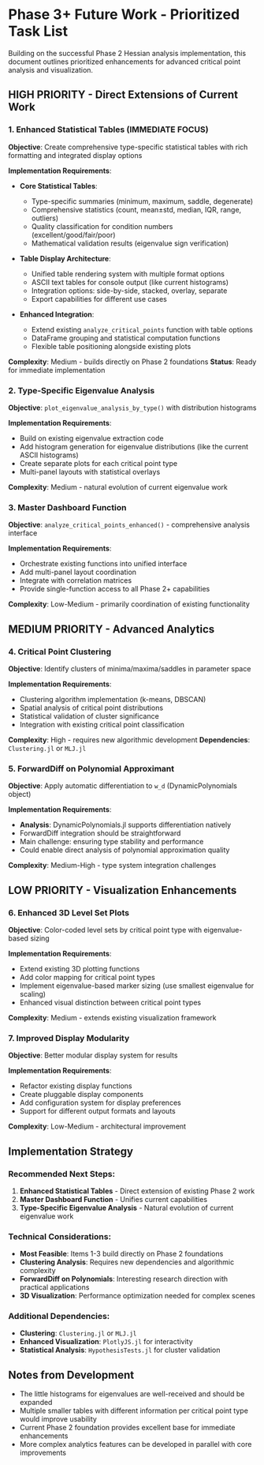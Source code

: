 # Phase 3+ Future Work - Prioritized Task List

Building on the successful Phase 2 Hessian analysis implementation, this document outlines prioritized enhancements for advanced critical point analysis and visualization.

## **HIGH PRIORITY** - Direct Extensions of Current Work

### 1. **Enhanced Statistical Tables** (IMMEDIATE FOCUS)

**Objective**: Create comprehensive type-specific statistical tables with rich formatting and integrated display options

**Implementation Requirements**:

- **Core Statistical Tables**: 
  - Type-specific summaries (minimum, maximum, saddle, degenerate)
  - Comprehensive statistics (count, mean±std, median, IQR, range, outliers)
  - Quality classification for condition numbers (excellent/good/fair/poor)
  - Mathematical validation results (eigenvalue sign verification)

- **Table Display Architecture**:
  - Unified table rendering system with multiple format options
  - ASCII text tables for console output (like current histograms)
  - Integration options: side-by-side, stacked, overlay, separate
  - Export capabilities for different use cases

- **Enhanced Integration**:
  - Extend existing `analyze_critical_points` function with table options
  - DataFrame grouping and statistical computation functions
  - Flexible table positioning alongside existing plots

**Complexity**: Medium - builds directly on Phase 2 foundations
**Status**: Ready for immediate implementation

### 2. **Type-Specific Eigenvalue Analysis**
**Objective**: `plot_eigenvalue_analysis_by_type()` with distribution histograms

**Implementation Requirements**:
- Build on existing eigenvalue extraction code
- Add histogram generation for eigenvalue distributions (like the current ASCII histograms)
- Create separate plots for each critical point type
- Multi-panel layouts with statistical overlays

**Complexity**: Medium - natural evolution of current eigenvalue work

### 3. **Master Dashboard Function**
**Objective**: `analyze_critical_points_enhanced()` - comprehensive analysis interface

**Implementation Requirements**:
- Orchestrate existing functions into unified interface
- Add multi-panel layout coordination
- Integrate with correlation matrices
- Provide single-function access to all Phase 2+ capabilities

**Complexity**: Low-Medium - primarily coordination of existing functionality

## **MEDIUM PRIORITY** - Advanced Analytics

### 4. **Critical Point Clustering**
**Objective**: Identify clusters of minima/maxima/saddles in parameter space

**Implementation Requirements**:
- Clustering algorithm implementation (k-means, DBSCAN)
- Spatial analysis of critical point distributions
- Statistical validation of cluster significance
- Integration with existing critical point classification

**Complexity**: High - requires new algorithmic development
**Dependencies**: `Clustering.jl` or `MLJ.jl`

### 5. **ForwardDiff on Polynomial Approximant**
**Objective**: Apply automatic differentiation to `w_d` (DynamicPolynomials object)

**Implementation Requirements**:
- **Analysis**: DynamicPolynomials.jl supports differentiation natively
- ForwardDiff integration should be straightforward
- Main challenge: ensuring type stability and performance
- Could enable direct analysis of polynomial approximation quality

**Complexity**: Medium-High - type system integration challenges

## **LOW PRIORITY** - Visualization Enhancements

### 6. **Enhanced 3D Level Set Plots**
**Objective**: Color-coded level sets by critical point type with eigenvalue-based sizing

**Implementation Requirements**:
- Extend existing 3D plotting functions
- Add color mapping for critical point types
- Implement eigenvalue-based marker sizing (use smallest eigenvalue for scaling)
- Enhanced visual distinction between critical point types

**Complexity**: Medium - extends existing visualization framework

### 7. **Improved Display Modularity**
**Objective**: Better modular display system for results

**Implementation Requirements**:
- Refactor existing display functions
- Create pluggable display components
- Add configuration system for display preferences
- Support for different output formats and layouts

**Complexity**: Low-Medium - architectural improvement

## Implementation Strategy

### **Recommended Next Steps**:
1. **Enhanced Statistical Tables** - Direct extension of existing Phase 2 work
2. **Master Dashboard Function** - Unifies current capabilities 
3. **Type-Specific Eigenvalue Analysis** - Natural evolution of current eigenvalue work

### **Technical Considerations**:
- **Most Feasible**: Items 1-3 build directly on Phase 2 foundations
- **Clustering Analysis**: Requires new dependencies and algorithmic complexity
- **ForwardDiff on Polynomials**: Interesting research direction with practical applications
- **3D Visualization**: Performance optimization needed for complex scenes

### **Additional Dependencies**:
- **Clustering**: `Clustering.jl` or `MLJ.jl`
- **Enhanced Visualization**: `PlotlyJS.jl` for interactivity
- **Statistical Analysis**: `HypothesisTests.jl` for cluster validation

## Notes from Development

- The little histograms for eigenvalues are well-received and should be expanded
- Multiple smaller tables with different information per critical point type would improve usability
- Current Phase 2 foundation provides excellent base for immediate enhancements
- More complex analytics features can be developed in parallel with core improvements 